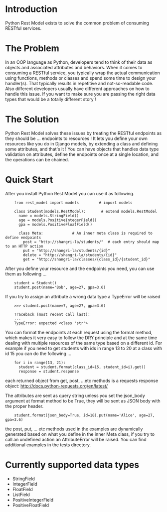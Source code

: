 Introduction
============
Python Rest Model exists to solve the common problem of consuming RESTful services.

The Problem
============
In an OOP language as Python, developers tend to think of their data as objects and associated attributes and behaviors. When it comes to consuming a RESTful service, you typically wrap the actual communication using functions, methods or classes and spend some time to design your handler(s). That typically results in repetitive and not-so-readable code. Also different developers usually have different approaches on how to handle this issue. If you want to make sure you are passing the right data types that would be a totally different story !

The Solution
============
Python Rest Model solves these issues by treating the RESTful endpoints as they should be ... endpoints to resources !
It lets you define your own resources like you do in Django models, by extending a class and defining some attributes, and that's it ! You can have objects that handles data type validation on attributes, define the endpoints once at a single location, and the operations can be chained.

Quick Start
============

After you install Python Rest Model you can use it as following.
```
    from rest_model import models         # import models

    class Student(models.RestModel):       # extend models.RestModel
      name = models.StringField()
      age = models.PositiveIntegerField()
      gpa = models.PositiveFloatField()

      class Meta:             # An inner meta class is required to define endpoints
        post = "http://shangri-la/students/"  # each entry should map to an HTTP action
        put = "http://shangri-la/students/{id}"
        delete = "http://shangri-la/students/{id}"
        get = "http://shangri-la/classes/{class_id}/{student_id}"
```

After you define your resource and the endpoints you need, you can use them as following ...
```
    student = Student()
    student.post(name='Bob', age=27, gpa=3.6)
```

If you try to assign an attribute a wrong data type a TypeError will be raised
```
    >>> student.post(name=7, age=27, gpa=3.6)
```
```  
    Traceback (most recent call last):
    ...
    TypeError: expected <class 'str'>
```

You can format the endpoints at each request using the format method,
which makes it very easy to follow the DRY principle and at the same time dealing with multiple resources of the
same type based on a different id. For example if you need to get students with ids in range 13 to 20 at a
class with id 15 you can do the following ...

```
    for i in range(13, 21):
      student = student.format(class_id=15, student_id=i).get()
      response = student.response
```

each returned object from get, post, ...etc methods is a requests
response object: http://docs.python-requests.org/en/latest/

The attributes are sent as query string unless you set the json_body argument at format method to be True, they
will be sent as JSON body with the proper header.

```
    student.format(json_body=True, id=18).put(name='Alice', age=27, gpa=3.6)
```
the post, put, ... etc methods used in the examples are dynamically generated based on what you define in the
inner Meta class, if you try to call an undefined action an AttributeError will be raised.
You can find additional examples in the tests directory.

Currently supported data types
============
 - StringField
 - IntegerField
 - FloatField
 - ListField
 - PositiveIntegerField
 - PositiveFloatField
